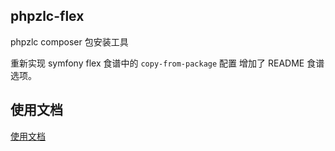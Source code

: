 ## phpzlc-flex

phpzlc composer 包安装工具

重新实现 symfony flex 食谱中的 `copy-from-package` 配置 
增加了 README 食谱选项。

## 使用文档

[使用文档](https://phpzlc.com/doc/module/flex)
